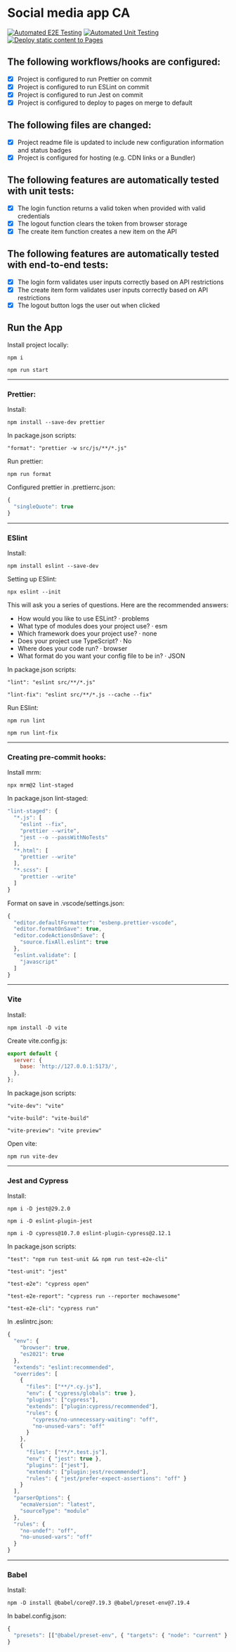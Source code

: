 # Social media app CA

[![Automated E2E Testing](https://github.com/Littlaa/social-media-client-ca/actions/workflows/e2e-test.yml/badge.svg)](https://github.com/Littlaa/social-media-client-ca/actions/workflows/e2e-test.yml)
[![Automated Unit Testing](https://github.com/Littlaa/social-media-client-ca/actions/workflows/unit-test.yml/badge.svg)](https://github.com/Littlaa/social-media-client-ca/actions/workflows/unit-test.yml)
[![Deploy static content to Pages](https://github.com/Littlaa/social-media-client-ca/actions/workflows/pages.yml/badge.svg)](https://github.com/Littlaa/social-media-client-ca/actions/workflows/pages.yml)

## The following workflows/hooks are configured:

- [x] Project is configured to run Prettier on commit
- [x] Project is configured to run ESLint on commit
- [x] Project is configured to run Jest on commit
- [x] Project is configured to deploy to pages on merge to default

## The following files are changed:

- [x] Project readme file is updated to include new configuration information and status badges
- [x] Project is configured for hosting (e.g. CDN links or a Bundler)

## The following features are automatically tested with unit tests:

- [x] The login function returns a valid token when provided with valid credentials
- [x] The logout function clears the token from browser storage
- [x] The create item function creates a new item on the API

## The following features are automatically tested with end-to-end tests:

- [x] The login form validates user inputs correctly based on API restrictions
- [x] The create item form validates user inputs correctly based on API restrictions
- [x] The logout button logs the user out when clicked

## Run the App

Install project locally:

`npm i`

`npm run start`

---

### Prettier:

Install:

`npm install --save-dev prettier`

In package.json scripts:

`"format": "prettier -w src/js/**/*.js"`

Run prettier:

`npm run format`

Configured prettier in .prettierrc.json:

```javascript
{
  "singleQuote": true
}
```

---

### ESlint

Install:

`npm install eslint --save-dev`

Setting up ESlint:

`npx eslint --init`

This will ask you a series of questions. Here are the recommended answers:

- How would you like to use ESLint? · problems
- What type of modules does your project use? · esm
- Which framework does your project use? · none
- Does your project use TypeScript? · No
- Where does your code run? · browser
- What format do you want your config file to be in? · JSON

In package.json scripts:

`"lint": "eslint src/**/*.js"`

`"lint-fix": "eslint src/**/*.js --cache --fix"`

Run ESlint:

`npm run lint`

`npm run lint-fix`

---

### Creating pre-commit hooks:

Install mrm:

`npx mrm@2 lint-staged`

In package.json lint-staged:

```js
"lint-staged": {
  "*.js": [
    "eslint --fix",
    "prettier --write",
    "jest --o --passWithNoTests"
  ],
  "*.html": [
    "prettier --write"
  ],
  "*.scss": [
    "prettier --write"
  ]
}
```

Format on save in .vscode/settings.json:

```js
{
  "editor.defaultFormatter": "esbenp.prettier-vscode",
  "editor.formatOnSave": true,
  "editor.codeActionsOnSave": {
    "source.fixAll.eslint": true
  },
  "eslint.validate": [
    "javascript"
  ]
}
```

---

### Vite

Install:

`npm install -D vite`

Create vite.config.js:

```js
export default {
  server: {
    base: 'http://127.0.0.1:5173/',
  },
};
```

In package.json scripts:

`"vite-dev": "vite"`

`"vite-build": "vite-build"`

`"vite-preview": "vite preview"`

Open vite:

`npm run vite-dev`

---

### Jest and Cypress

Install:

`npm i -D jest@29.2.0`

`npm i -D eslint-plugin-jest`

`npm i -D cypress@10.7.0 eslint-plugin-cypress@2.12.1`

In package.json scripts:

`"test": "npm run test-unit && npm run test-e2e-cli"`

`"test-unit": "jest"`

`"test-e2e": "cypress open"`

`"test-e2e-report": "cypress run --reporter mochawesome"`

`"test-e2e-cli": "cypress run"`

In .eslintrc.json:

```js
{
  "env": {
    "browser": true,
    "es2021": true
  },
  "extends": "eslint:recommended",
  "overrides": [
    {
      "files": ["**/*.cy.js"],
      "env": { "cypress/globals": true },
      "plugins": ["cypress"],
      "extends": ["plugin:cypress/recommended"],
      "rules": {
        "cypress/no-unnecessary-waiting": "off",
        "no-unused-vars": "off"
      }
    },
    {
      "files": ["**/*.test.js"],
      "env": { "jest": true },
      "plugins": ["jest"],
      "extends": ["plugin:jest/recommended"],
      "rules": { "jest/prefer-expect-assertions": "off" }
    }
  ],
  "parserOptions": {
    "ecmaVersion": "latest",
    "sourceType": "module"
  },
  "rules": {
    "no-undef": "off",
    "no-unused-vars": "off"
  }
}
```

---

### Babel

Install:

`npm -D install @babel/core@7.19.3 @babel/preset-env@7.19.4`

In babel.config.json:

```js
{
  "presets": [["@babel/preset-env", { "targets": { "node": "current" } }]]
}
```

